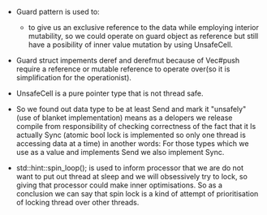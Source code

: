 - Guard pattern is used to:
  - to give us an exclusive reference to the data while employing interior mutability, so we could operate on guard object as reference but still have a posibility of inner value mutation by using UnsafeCell.

- Guard struct impements deref and derefmut because of Vec#push require a reference or mutable reference to operate over(so it is simplification for the operationist).

- UnsafeCell is a pure pointer type that is not thread safe.

- So we found out data type to be at least Send and mark it "unsafely" (use of blanket implementation) means as a delopers we release compile from responsibility of checking correctness of the fact that it Is actually Sync (atomic bool lock is implemented so only one thread is accessing data at a time) in another words: For those types which we use as a value and implements Send we also implement Sync.

- std::hint::spin_loop(); is used to inform processor that we are do not want to put out thread at sleep and we will obsessively try to lock, so giving that processor could make inner optimisations. So as a conclusion we can say that spin lock is a kind of attempt of prioritisation of locking thread over other threads.
